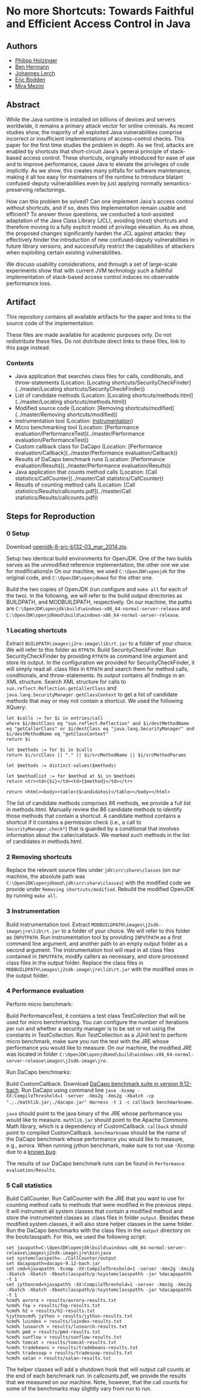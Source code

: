 # No more Shortcuts: Towards Faithful and Efficient Access Control in Java

## Authors 

* [Philipp Holzinger](http://www.ec-spride.tu-darmstadt.de/forschungsgruppen/secure-software-engineering/staff/philipp-holzinger/)
* [Ben Hermann](http://www.thewhitespace.de)
* [Johannes Lerch](http://www.stg.tu-darmstadt.de/staff/johannes_lerch/)
* [Eric Bodden](http://www.bodden.de)
* [Mira Mezini](http://www.stg.tu-darmstadt.de/staff/mira_mezini/)

## Abstract

While the Java runtime is installed on billions of devices and servers worldwide, it remains a primary attack vector for online criminals. 
As recent studies show, the majority of all exploited Java vulnerabilities comprise incorrect or insufficient implementations of access-control checks. This paper for the first time studies the problem in depth. 
As we find, attacks are enabled by shortcuts that short-circuit Java's general principle of stack-based access control.
These shortcuts, originally introduced for ease of use and to improve performance, cause Java to elevate the privileges of code implicitly. 
As we show, this creates many pitfalls for software maintenance, making it all too easy for maintainers of the runtime to introduce blatant confused-deputy vulnerabilities even by just applying normally semantics-preserving refactorings.

How can this problem be solved? 
Can one implement Java's access control without shortcuts, and if so, does this implementation remain usable and efficient? 
To answer those questions, we conducted a tool-assisted adaptation of the Java Class Library (JCL), avoiding (most) shortcuts and therefore moving to a fully explicit model of privilege elevation.
As we show, the proposed changes significantly harden the JCL against attacks: they effectively hinder the introduction of new confused-deputy vulnerabilities in future library versions, and successfully restrict the capabilities of attackers when exploiting certain existing vulnerabilities.

We discuss usability considerations, and through a set of large-scale experiments show that with current JVM technology such a faithful implementation of stack-based access control induces no observable performance loss.

## Artifact

This repository contains all available artifacts for the paper and links to the source code of the implementation.

These files are made available for academic purposes only. 
Do not redistribute these files. Do not distribute direct links to these files, link to this page instead.

<h3>Contents</h3>

* Java application that searches class files for calls, conditionals, and throw-statements (Location: [Locating shortcuts/SecurityCheckFinder](../master/Locating shortcuts/SecurityCheckFinder))
* List of candidate methods (Location: [Locating shortcuts/methods.html](../master/Locating shortcuts/methods.html))
* Modified source code (Location: [Removing shortcuts/modified](../master/Removing shortcuts/modified))
* Instrumentation tool (Location: [Instrumentation](../master/Instrumentation))
* Micro benchmarking tool (Location: [Performance evaluation/PerformanceTest](../master/Performance evaluation/PerformanceTest))
* Custom callback class for DaCapo (Location: [Performance evaluation/Callback](../master/Performance evaluation/Callback))
* Results of DaCapo benchmark runs (Location: [Performance evaluation/Results](../master/Performance evaluation/Results))
* Java application that counts method calls (Location: [Call statistics/CallCounter](../master/Call statistics/CallCounter))
* Results of counting method calls (Location: [Call statistics/Results/callcounts.pdf](../master/Call statistics/Results/callcounts.pdf))


## Steps for Reproduction

### 0 Setup

Download [openjdk-8-src-b132-03_mar_2014.zip](http://download.java.net/openjdk/jdk8/).

Setup two identical build environments for OpenJDK. 
One of the two builds serves as the unmodified reference implementation, the other one we use for modifications\n On our machine, we used 
`C:\OpenJDK\openjdk` for the original code, and `C:\OpenJDK\openjdkmod` for the other one.

Build the two copies of OpenJDK (run configure and `make all` for each of the two). 
In the following, we will refer to the build output directories as BUILDPATH, and MODBUILDPATH, respectively. 
On our machine, the paths are `C:\OpenJDK\openjdk\build\windows-x86_64-normal-server-release` and `C:\OpenJDK\openjdkmod\build\windows-x86_64-normal-server-release`.


### 1 Locating shortcuts

Extract `BUILDPATH\images\j2re-image\lib\rt.jar` to a folder of your choice. We will refer to this folder as `RTPATH`.
Build SecurityCheckFinder.
Run SecurityCheckFinder by providing `RTPATH` as command line argument and store its output. In the configuration we provided for SecurityCheckFinder, it will simply read all .class files in `RTPATH` and search them for method calls, conditionals, and throw-statements. Its output contains all findings in an XML structure.
Search XML structure for calls to `sun.reflect.Reflection.getCallerClass` and `java.lang.SecurityManager.getClassContext` to get a list of candidate methods that may or may not contain a shortcut. 
We used the following XQuery:

```
let $calls := for $i in entries/call
where $i/destClass eq "sun.reflect.Reflection" and $i/destMethodName eq "getCallerClass" or $i/destClass eq "java.lang.SecurityManager" and $i/destMethodName eq "getClassContext"
return $i

let $methods := for $i in $calls
return $i/srcClass || "." || $i/srcMethodName || $i/srcMethodParams

let $methods := distinct-values($methods)

let $methodlist := for $method at $i in $methods
return <tr><td>{$i}</td><td>{$method}</td></tr>

return <html><body><table>{$candidates}</table></body></html>
```

The list of candidate methods comprises 86 methods, we provide a full list in methods.html.
Manually review the 86 candidate methods to identify those methods that contain a shortcut. 
A candidate method contains a shortcut if it contains a permission check (i.e., a call to `SecurityManager.check*`) that is guarded by a conditional that involves information about the caller/callstack. 
We marked such methods in the list of candidates in methods.html.


### 2 Removing shortcuts

Replace the relevant source files under `jdk\src\share\classes` (on our machine, the absolute path was `C:\OpenJDK\openjdkmod\jdk\src\share\classes`) with the modified code we provide under `Removing shortcuts/modified`.
Rebuild the modified OpenJDK by running `make all`.


### 3 Instrumentation

Build instrumentation tool.
Extract `MODBUILDPATH\images\j2sdk-image\jre\lib\rt.jar` to a folder of your choice. 
We will refer to this folder as `INPUTPATH`.
Run instrumentation tool by providing `INPUTPATH` as a first command line argument, and another path to an empty output folder as a second argument. The instrumentation tool will read in all class files contained in `INPUTPATH`, modify callers as necessary, and store processed class files in the output folder.
Replace the class files in `MODBUILDPATH\images\j2sdk-image\jre\lib\rt.jar` with the modified ones in the output folder.


### 4 Performance evaluation

Perform micro benchmark:

Build PerformanceTest, it contains a test class TestCollection that will be used for micro benchmarking. 
You can configure the number of iterations per run and whether a security manager is to be set or not using the constants in TestCollection.
Run TestCollection as a JUnit test to perform micro benchmark, make sure you run the test with the JRE whose performance you would like to measure. On our machine, the modified JRE was located in folder `C:\OpenJDK\openjdkmod\build\windows-x86_64-normal-server-release\images\j2sdk-image\jre`.


Run DaCapo benchmarks:

Build CustomCallback.
Download [DaCapo benchmark suite in version 9.12-bach](http://sourceforge.net/project/showfiles.php?group_id=172498).
Run DaCapo using command line `java -Xcomp -XX:CompileThreshold=1 -server -Xmx2g -Xms2g -Xbatch -cp ".;./mathlib.jar;./dacapo.jar" Harness -t 1 -c callback benchmarkname`.

`java` should point to the java binary of the JRE whose performance you would like to measure.
`mathlib.jar` should point to the Apache Commons Math library, which is a dependency of CustomCallback.
`callback` should point to compiled CustomCallback.
`benchmarkname` should be the name of the DaCapo benchmark whose performance you would like to measure, e.g., avrora.
When running jython benchmark, make sure to not use -Xcomp due to a [known bug](http://sourceforge.net/p/dacapobench/bugs/80/).

The results of our DaCapo benchmark runs can be found in `Performance evaluation/Results`.


### 5 Call statistics

Build CallCounter.
Run CallCounter with the JRE that you want to use for counting method calls to methods that were modified in the previous steps. 
It will instrument all system classes that contain a modified method and store the instrumented classes as .class files in folder `output`. 
Besides these modified system classes, it will also store helper classes in the same folder.
Run the DaCapo benchmarks with the class files in the `output` directory on the bootclasspath. For this, we used the following script:

```
set javapath=C:\OpenJDK\openjdk\build\windows-x86_64-normal-server-release\images\j2sdk-image\jre\bin\java
set systemclasspath=../CallCounter/output
set dacapopath=dacapo-9.12-bach.jar
set cmd=%javapath% -Xcomp -XX:CompileThreshold=1 -server -Xmx2g -Xms2g -Xbatch -Xbatch -Xbootclasspath/p:%systemclasspath% -jar %dacapopath% -t 1
set jythoncmd=%javapath% -XX:CompileThreshold=1 -server -Xmx2g -Xms2g -Xbatch -Xbatch -Xbootclasspath/p:%systemclasspath% -jar %dacapopath% -t 1
%cmd% avrora > results/avrora-results.txt
%cmd% fop > results/fop-results.txt
%cmd% h2 > results/h2-results.txt
%jythoncmd% jython > results/jython-results.txt
%cmd% luindex > results/luindex-results.txt
%cmd% lusearch > results/lusearch-results.txt
%cmd% pmd > results/pmd-results.txt
%cmd% sunflow > results/sunflow-results.txt
%cmd% tomcat > results/tomcat-results.txt
%cmd% tradebeans > results/tradebeans-results.txt
%cmd% tradesoap > results/tradesoap-results.txt
%cmd% xalan > results/xalan-results.txt
```

The helper classes will add a shutdown hook that will output call counts at the end of each benchmark run. 
In callcounts.pdf, we provide the results that we measured on our machine. 
Note, however, that the call counts for some of the benchmarks may slightly vary from run to run.

